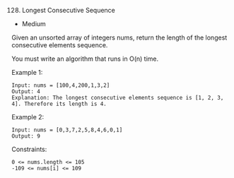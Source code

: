 128. Longest Consecutive Sequence
- Medium


Given an unsorted array of integers nums, return the length of the longest consecutive elements sequence.

You must write an algorithm that runs in O(n) time.

 
Example 1:

    Input: nums = [100,4,200,1,3,2]
    Output: 4
    Explanation: The longest consecutive elements sequence is [1, 2, 3, 4]. Therefore its length is 4.

Example 2:

    Input: nums = [0,3,7,2,5,8,4,6,0,1]
    Output: 9

 

Constraints:

    0 <= nums.length <= 105
    -109 <= nums[i] <= 109

